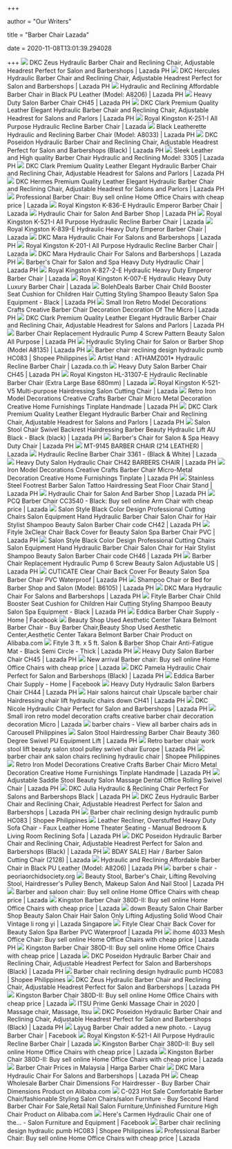 +++
        
author = "Our Writers"
        
title = "Barber Chair Lazada"
        
date = 2020-11-08T13:01:39.294028
        
+++
[ ![](https://ph-test-11.slatic.net/p/f0fe1b449a73317085c7e6d229c0e943.jpg)](https://ph-test-11.slatic.net/p/f0fe1b449a73317085c7e6d229c0e943.jpg) DKC Zeus Hydraulic Barber Chair and Reclining Chair, Adjustable Headrest  Perfect for Salon and Barbershops | Lazada PH
[ ![](https://ph-test-11.slatic.net/p/3255e5b8fd48a8c157a38b105debd268.jpg_340x340q80.jpg_.webp)](https://ph-test-11.slatic.net/p/3255e5b8fd48a8c157a38b105debd268.jpg_340x340q80.jpg_.webp) DKC Hercules Hydraulic Barber Chair and Reclining Chair, Adjustable  Headrest Perfect for Salon and Barbershops | Lazada PH
[ ![](https://ph-test-11.slatic.net/p/29c36685f538d37447a1e7978d7e89cd.png_340x340q80.jpg_.webp)](https://ph-test-11.slatic.net/p/29c36685f538d37447a1e7978d7e89cd.png_340x340q80.jpg_.webp) Hydraulic and Reclining Affordable Barber Chair in Black PU Leather (Model:  A8206) | Lazada PH
[ ![](https://ph-test-11.slatic.net/p/8086ea69a8270c4a96644866d527cb03.jpg_340x340q80.jpg_.webp)](https://ph-test-11.slatic.net/p/8086ea69a8270c4a96644866d527cb03.jpg_340x340q80.jpg_.webp) Heavy Duty Salon Barber Chair CH45 | Lazada PH
[ ![](https://ph-test-11.slatic.net/p/efde8a2110c51c3c102df1f209f9938d.jpg_340x340q80.jpg_.webp)](https://ph-test-11.slatic.net/p/efde8a2110c51c3c102df1f209f9938d.jpg_340x340q80.jpg_.webp) DKC Clark Premium Quality Leather Elegant Hydraulic Barber Chair and  Reclining Chair, Adjustable Headrest for Salons and Parlors | Lazada PH
[ ![](https://my-test-11.slatic.net/p/68346d89f10f6e6cd270995c9b5a33e4.jpg)](https://my-test-11.slatic.net/p/68346d89f10f6e6cd270995c9b5a33e4.jpg) Royal Kingston K-251-I All Purpose Hydraulic Recline Barber Chair | Lazada
[ ![](https://ph-test-11.slatic.net/p/06a9eca357e28f247b23f3d0176193d9.jpg)](https://ph-test-11.slatic.net/p/06a9eca357e28f247b23f3d0176193d9.jpg) Black Leatherette Hydraulic and Reclining Barber Chair (Model: A8033) |  Lazada PH
[ ![](https://ph-test-11.slatic.net/p/78650215d9d9e18f239b11d2e519744a.jpg_340x340q80.jpg_.webp)](https://ph-test-11.slatic.net/p/78650215d9d9e18f239b11d2e519744a.jpg_340x340q80.jpg_.webp) DKC Poseidon Hydraulic Barber Chair and Reclining Chair, Adjustable  Headrest Perfect for Salon and Barbershops (Black) | Lazada PH
[ ![](https://ph-test-11.slatic.net/p/72bb33d4d69fb1cbff7f852f0bff33ee.jpg_340x340q80.jpg_.webp)](https://ph-test-11.slatic.net/p/72bb33d4d69fb1cbff7f852f0bff33ee.jpg_340x340q80.jpg_.webp) Sleek Leather and High quality Barber Chair Hydraulic and Reclining Model:  3305 | Lazada PH
[ ![](https://ph-test-11.slatic.net/p/a2fead6c51bbb4a133b130ab2f2e2da8.jpg)](https://ph-test-11.slatic.net/p/a2fead6c51bbb4a133b130ab2f2e2da8.jpg) DKC Clark Premium Quality Leather Elegant Hydraulic Barber Chair and  Reclining Chair, Adjustable Headrest for Salons and Parlors | Lazada PH
[ ![](https://ph-test-11.slatic.net/p/5cf57fbe2ac179901d775c2c94bb00ee.jpg)](https://ph-test-11.slatic.net/p/5cf57fbe2ac179901d775c2c94bb00ee.jpg) DKC Hermes Premium Quality Leather Elegant Hydraulic Barber Chair and  Reclining Chair, Adjustable Headrest for Salons and Parlors | Lazada PH
[ ![](https://my-test-11.slatic.net/p/8964e403e9771496009bb3a2601d935b.jpg_720x720q80.jpg_.webp)](https://my-test-11.slatic.net/p/8964e403e9771496009bb3a2601d935b.jpg_720x720q80.jpg_.webp) Professional Barber Chair: Buy sell online Home Office Chairs with cheap  price | Lazada
[ ![](https://my-test-11.slatic.net/p/56e090d0b28754fc615bd26997a875ef.jpg_720x720q80.jpg_.webp)](https://my-test-11.slatic.net/p/56e090d0b28754fc615bd26997a875ef.jpg_720x720q80.jpg_.webp) Royal Kingston K-836-E Hydraulic Emperor Barber Chair | Lazada
[ ![](https://ph-test-11.slatic.net/p/c112a36c1e74038363648ecb7bad8056.jpg)](https://ph-test-11.slatic.net/p/c112a36c1e74038363648ecb7bad8056.jpg) Hydraulic Chair for Salon And Barber Shop | Lazada PH
[ ![](https://my-test-11.slatic.net/p/8a7eb2197b2039e9f16b2e1ef6961148.jpg_720x720q80.jpg_.webp)](https://my-test-11.slatic.net/p/8a7eb2197b2039e9f16b2e1ef6961148.jpg_720x720q80.jpg_.webp) Royal Kingston K-521-I All Purpose Hydraulic Recline Barber Chair | Lazada
[ ![](https://my-test-11.slatic.net/p/9a40a3cb228367d725cf6263cdd95cdf.jpg_720x720q80.jpg_.webp)](https://my-test-11.slatic.net/p/9a40a3cb228367d725cf6263cdd95cdf.jpg_720x720q80.jpg_.webp) Royal Kingston K-839-E Hydraulic Heavy Duty Emperor Barber Chair | Lazada
[ ![](https://ph-test-11.slatic.net/p/46fdda6e0477a5a91cddb8973ab67e12.jpg)](https://ph-test-11.slatic.net/p/46fdda6e0477a5a91cddb8973ab67e12.jpg) DKC Mara Hydraulic Chair For Salons and Barbershops | Lazada PH
[ ![](https://my-test-11.slatic.net/p/02d82ded224b10546f10e02c607a095f.jpg_720x720q80.jpg_.webp)](https://my-test-11.slatic.net/p/02d82ded224b10546f10e02c607a095f.jpg_720x720q80.jpg_.webp) Royal Kingston K-201-I All Purpose Hydraulic Recline Barber Chair | Lazada
[ ![](https://ph-test-11.slatic.net/p/efd25fd4e3286db16b7522ebc5268acc.jpg)](https://ph-test-11.slatic.net/p/efd25fd4e3286db16b7522ebc5268acc.jpg) DKC Mara Hydraulic Chair For Salons and Barbershops | Lazada PH
[ ![](https://ph-live-02.slatic.net/p/4dd7a2ed7510385bfb240d2df6850223.jpg)](https://ph-live-02.slatic.net/p/4dd7a2ed7510385bfb240d2df6850223.jpg) Barber's Chair for Salon and Spa Heavy Duty Hydraulic Chair | Lazada PH
[ ![](https://my-test-11.slatic.net/p/41cb8fb55045f9c2a2c94eb49e514f52.jpg_720x720q80.jpg_.webp)](https://my-test-11.slatic.net/p/41cb8fb55045f9c2a2c94eb49e514f52.jpg_720x720q80.jpg_.webp) Royal Kingston K-827-2-E Hydraulic Heavy Duty Emperor Barber Chair | Lazada
[ ![](https://my-test-11.slatic.net/p/9a5c851085daaa78885ec6a67f7ed96d.jpg_720x720q80.jpg_.webp)](https://my-test-11.slatic.net/p/9a5c851085daaa78885ec6a67f7ed96d.jpg_720x720q80.jpg_.webp) Royal Kingston K-007-E Hydraulic Heavy Duty Luxury Barber Chair | Lazada
[ ![](https://my-test-11.slatic.net/p/5b5add3a76e67d32680d336a729833e2.jpg_340x340q80.jpg_.webp)](https://my-test-11.slatic.net/p/5b5add3a76e67d32680d336a729833e2.jpg_340x340q80.jpg_.webp) BolehDeals Barber Chair Child Booster Seat Cushion for Children Hair  Cutting Styling Shampoo Beauty Salon Spa Equipment - Black | Lazada PH
[ ![](https://my-test-11.slatic.net/p/c11e5d0975c1eb723a90f6339bb82c63.jpg_340x340q80.jpg_.webp)](https://my-test-11.slatic.net/p/c11e5d0975c1eb723a90f6339bb82c63.jpg_340x340q80.jpg_.webp) Small Iron Retro Model Decorations Crafts Creative Barber Chair Decoration  Decoration Of The Micro | Lazada PH
[ ![](https://ph-test-11.slatic.net/p/3e0b7b65deaaee0172177d8a574c9e2b.jpg)](https://ph-test-11.slatic.net/p/3e0b7b65deaaee0172177d8a574c9e2b.jpg) DKC Clark Premium Quality Leather Elegant Hydraulic Barber Chair and  Reclining Chair, Adjustable Headrest for Salons and Parlors | Lazada PH
[ ![](https://my-test-11.slatic.net/p/e6eb0b04841159138ef82036c1749583.jpg)](https://my-test-11.slatic.net/p/e6eb0b04841159138ef82036c1749583.jpg) Barber Chair Replacement Hydraulic Pump 4 Screw Pattern Beauty Salon All  Purpose | Lazada PH
[ ![](https://ph-test-11.slatic.net/p/37267934ea7a50bb518462da49c88552.jpg)](https://ph-test-11.slatic.net/p/37267934ea7a50bb518462da49c88552.jpg) Hydraulic Styling Chair for Salon or Barber Shop (Model A8135) | Lazada PH
[ ![](https://cf.shopee.ph/file/477f48c8741039e97a82ca2b8b5f2dc9_tn)](https://cf.shopee.ph/file/477f48c8741039e97a82ca2b8b5f2dc9_tn) Barber chair reclining design hydraulic pumb HC083 | Shopee Philippines
[ ![](https://th-test-11.slatic.net/p/b269f3fcabdd25c3ab8e9ac5ea81247a.jpg_340x340q80.jpg_.webp)](https://th-test-11.slatic.net/p/b269f3fcabdd25c3ab8e9ac5ea81247a.jpg_340x340q80.jpg_.webp) Artist Hand : ATHAMZ001*  Hydraulic Recline Barber Chair |  Lazada.co.th
[ ![](https://ph-live-01.slatic.net/p/86f9fcfa682c533826b689860b05c77d.jpg)](https://ph-live-01.slatic.net/p/86f9fcfa682c533826b689860b05c77d.jpg) Heavy Duty Salon Barber Chair CH45 | Lazada PH
[ ![](https://my-test-11.slatic.net/original/b37257458e5e8e21c1dc0cf34426f046.jpg_720x720q80.jpg_.webp)](https://my-test-11.slatic.net/original/b37257458e5e8e21c1dc0cf34426f046.jpg_720x720q80.jpg_.webp) Royal Kingston HL-31307-E Hydraulic Reclinable Barber Chair (Extra Large  Base 680mm) | Lazada
[ ![](https://my-test-11.slatic.net/p/e334f69f6bf9cba1603d81a7e9d71997.jpg)](https://my-test-11.slatic.net/p/e334f69f6bf9cba1603d81a7e9d71997.jpg) Royal Kingston K-521-V5 Multi-purpose Hairdressing Salon Cutting Chair |  Lazada
[ ![](https://my-test-11.slatic.net/p/1c0f435738aff69257c0201fc4163caf.jpg_340x340q80.jpg_.webp)](https://my-test-11.slatic.net/p/1c0f435738aff69257c0201fc4163caf.jpg_340x340q80.jpg_.webp) Retro Iron Model Decorations Creative Crafts Barber Chair Micro Metal  Decoration Creative Home Furnishings Tinplate Handmade | Lazada PH
[ ![](https://ph-test-11.slatic.net/shop/73dad33bc56e3c3b2552564d71cefd90.png_q80_.webp)](https://ph-test-11.slatic.net/shop/73dad33bc56e3c3b2552564d71cefd90.png_q80_.webp) DKC Clark Premium Quality Leather Elegant Hydraulic Barber Chair and  Reclining Chair, Adjustable Headrest for Salons and Parlors | Lazada PH
[ ![](https://my-test-11.slatic.net/original/1ca88ba4f77d0710d688e0beea68a8b9.jpg)](https://my-test-11.slatic.net/original/1ca88ba4f77d0710d688e0beea68a8b9.jpg) Salon Stool Chair Swivel Backrest Hairdressing Barber Beauty Hydraulic Lift  AU Black - Black (black) | Lazada PH
[ ![](https://ph-test-11.slatic.net/p/7228cfe891760e211ed0c659d85e1be0.jpg_340x340q80.jpg_.webp)](https://ph-test-11.slatic.net/p/7228cfe891760e211ed0c659d85e1be0.jpg_340x340q80.jpg_.webp) Barber's Chair for Salon & Spa Heavy Duty Chair | Lazada PH
[ ![](https://my-test-11.slatic.net/p/0ae6c9b9286470e9845fa779979fd9e3.png_720x720q80.jpg_.webp)](https://my-test-11.slatic.net/p/0ae6c9b9286470e9845fa779979fd9e3.png_720x720q80.jpg_.webp) MT-9145 BARBER CHAIR (214 LEATHER) | Lazada
[ ![](https://my-test-11.slatic.net/p/207b2b37fed469719c4a22cb0c6b83ab.png_720x720q80.jpg_.webp)](https://my-test-11.slatic.net/p/207b2b37fed469719c4a22cb0c6b83ab.png_720x720q80.jpg_.webp) Hydraulic Recline Barber Chair 3361 - (Black & White) | Lazada
[ ![](https://ph-test-11.slatic.net/p/cdddbd831e156afbdb5973b89cd9ec3c.jpg_720x720q80.jpg_.webp)](https://ph-test-11.slatic.net/p/cdddbd831e156afbdb5973b89cd9ec3c.jpg_720x720q80.jpg_.webp) Heavy Duty Salon Hydraulic Chair CH42 BARBERS CHAIR | Lazada PH
[ ![](https://vn-test-11.slatic.net/p/5214058727928d3fd8cdcdc249a49b96.jpg_340x340q80.jpg_.webp)](https://vn-test-11.slatic.net/p/5214058727928d3fd8cdcdc249a49b96.jpg_340x340q80.jpg_.webp) Iron Model Decorations Creative Crafts Barber Chair Micro-Metal Decoration  Creative Home Furnishings Tinplate | Lazada PH
[ ![](https://my-live-01.slatic.net/p/f6acf6dfcede5e49b69c03b1f4eb4a23.jpg)](https://my-live-01.slatic.net/p/f6acf6dfcede5e49b69c03b1f4eb4a23.jpg) Stainless Steel Footrest Barber Salon Tattoo Hairdressing Seat Floor Chair  Stand | Lazada PH
[ ![](https://ph-test-11.slatic.net/p/9b2bbd9c054d0f4cf97b618767d4b82c.jpg)](https://ph-test-11.slatic.net/p/9b2bbd9c054d0f4cf97b618767d4b82c.jpg) Hydraulic Chair for Salon And Barber Shop | Lazada PH
[ ![](https://my-test-11.slatic.net/p/986f5b1bf5e145df70fd13686da6604f.png_720x720q80.jpg_.webp)](https://my-test-11.slatic.net/p/986f5b1bf5e145df70fd13686da6604f.png_720x720q80.jpg_.webp) PCQ Barber Chair CC3540 - Black: Buy sell online Arm Chair with cheap price  | Lazada
[ ![](https://ph-test-11.slatic.net/p/caac914163e9868c475a7352802a4e43.jpg_340x340q80.jpg_.webp)](https://ph-test-11.slatic.net/p/caac914163e9868c475a7352802a4e43.jpg_340x340q80.jpg_.webp) Salon Style Black Color Design Professional Cutting Chairs Salon Equipment  Hand Hydraulic Barber Chair Salon Chair for Hair Stylist Shampoo Beauty  Salon Barber Chair code CH42 | Lazada PH
[ ![](https://my-test-11.slatic.net/p/dfaf52f518379f3de307ee5067131997.jpg_340x340q80.jpg_.webp)](https://my-test-11.slatic.net/p/dfaf52f518379f3de307ee5067131997.jpg_340x340q80.jpg_.webp) Fityle 3xClear Chair Back Cover for Beauty Salon Spa Barber Chair PVC |  Lazada PH
[ ![](https://ph-test-11.slatic.net/p/4e4b2cdeb6b676e8af04941d75d40e97.jpg_340x340q80.jpg_.webp)](https://ph-test-11.slatic.net/p/4e4b2cdeb6b676e8af04941d75d40e97.jpg_340x340q80.jpg_.webp) Salon Style Black Color Design Professional Cutting Chairs Salon Equipment  Hand Hydraulic Barber Chair Salon Chair for Hair Stylist Shampoo Beauty  Salon Barber Chair code CH46 | Lazada PH
[ ![](https://my-test-11.slatic.net/p/f05f335649bc2643224aa96adb05bcad.jpg_340x340q80.jpg_.webp)](https://my-test-11.slatic.net/p/f05f335649bc2643224aa96adb05bcad.jpg_340x340q80.jpg_.webp) Barber Chair Replacement Hydraulic Pump 6 Screw Beauty Salon Adjustable US  | Lazada PH
[ ![](https://th-test-11.slatic.net/p/d746d40bc88593fb54203a68b53bf67a.jpg_340x340q80.jpg_.webp)](https://th-test-11.slatic.net/p/d746d40bc88593fb54203a68b53bf67a.jpg_340x340q80.jpg_.webp) CUTICATE Clear Chair Back Cover For Beauty Salon Spa Barber Chair PVC  Waterproof | Lazada PH
[ ![](https://ph-test-11.slatic.net/p/19da97092a30e5a679dbb24ed8d03967.png_340x340q80.jpg_.webp)](https://ph-test-11.slatic.net/p/19da97092a30e5a679dbb24ed8d03967.png_340x340q80.jpg_.webp) Shampoo Chair or Bed for Barber Shop and Salon (Model: B6105) | Lazada PH
[ ![](https://ph-test-11.slatic.net/p/bdbab972bdbefeb5901ce3be096ac489.jpg)](https://ph-test-11.slatic.net/p/bdbab972bdbefeb5901ce3be096ac489.jpg) DKC Mara Hydraulic Chair For Salons and Barbershops | Lazada PH
[ ![](https://my-test-11.slatic.net/p/e779157d3726a2e4d025e66366a2b095.jpg_340x340q80.jpg_.webp)](https://my-test-11.slatic.net/p/e779157d3726a2e4d025e66366a2b095.jpg_340x340q80.jpg_.webp) Fityle Barber Chair Child Booster Seat Cushion for Children Hair Cutting  Styling Shampoo Beauty Salon Spa Equipment - Black | Lazada PH
[ ![](https://lookaside.fbsbx.com/lookaside/crawler/media/?media_id=452735311424185)](https://lookaside.fbsbx.com/lookaside/crawler/media/?media_id=452735311424185) Eddica Barber Chair Supply - Home | Facebook
[ ![](https://sc02.alicdn.com/kf/HTB1hsVAKVXXXXbTXFXXq6xXFXXXk/2444602/HTB1hsVAKVXXXXbTXFXXq6xXFXXXk.jpg)](https://sc02.alicdn.com/kf/HTB1hsVAKVXXXXbTXFXXq6xXFXXXk/2444602/HTB1hsVAKVXXXXbTXFXXq6xXFXXXk.jpg) Beauty Shop Used Aesthetic Center Takara Belmont Barber Chair - Buy Barber  Chair,Beauty Shop Used Aesthetic Center,Aesthetic Center Takara Belmont Barber  Chair Product on Alibaba.com
[ ![](https://my-test-11.slatic.net/p/9dead9fc6d15c990926ca71c5d480338.jpg_340x340q80.jpg_.webp)](https://my-test-11.slatic.net/p/9dead9fc6d15c990926ca71c5d480338.jpg_340x340q80.jpg_.webp) Fityle 3 ft. x 5 ft. Salon & Barber Shop Chair Anti-Fatigue Mat - Black  Semi Circle - Thick | Lazada PH
[ ![](https://ph-live-01.slatic.net/p/591cd76f2f64d2062e40d92fb7688c84.jpg)](https://ph-live-01.slatic.net/p/591cd76f2f64d2062e40d92fb7688c84.jpg) Heavy Duty Salon Barber Chair CH45 | Lazada PH
[ ![](https://my-test-11.slatic.net/p/dbc62619d896ae2b61303c1a8221aa58.jpg_720x720q80.jpg_.webp)](https://my-test-11.slatic.net/p/dbc62619d896ae2b61303c1a8221aa58.jpg_720x720q80.jpg_.webp) New arrival Barber chair: Buy sell online Home Office Chairs with cheap  price | Lazada
[ ![](https://ph-test-11.slatic.net/p/9a24645484877d199e9557a0ff5fb28d.png_340x340q80.jpg_.webp)](https://ph-test-11.slatic.net/p/9a24645484877d199e9557a0ff5fb28d.png_340x340q80.jpg_.webp) DKC Pamela Hydraulic Chair Perfect for Salon and Barbershops (Black) |  Lazada PH
[ ![](https://lookaside.fbsbx.com/lookaside/crawler/media/?media_id=334752863901665)](https://lookaside.fbsbx.com/lookaside/crawler/media/?media_id=334752863901665) Eddica Barber Chair Supply - Home | Facebook
[ ![](https://ph-live-01.slatic.net/p/744295232a798cf79512676661c5b77a.jpg_q80.webp)](https://ph-live-01.slatic.net/p/744295232a798cf79512676661c5b77a.jpg_q80.webp) Heavy Duty Hydraulic Salon Barbers Chair CH44 | Lazada PH
[ ![](https://ph-live-01.slatic.net/p/0fcc14bc8c2dd82634eeccde3d95adb4.jpg_q80_.webp)](https://ph-live-01.slatic.net/p/0fcc14bc8c2dd82634eeccde3d95adb4.jpg_q80_.webp) Hair salons haircut chair Upscale barber chair Hairdressing chair lift  hydraulic chairs down CH41 | Lazada PH
[ ![](https://ph-test-11.slatic.net/p/244e53b7e78d50cef765014f5b5f46fa.jpg)](https://ph-test-11.slatic.net/p/244e53b7e78d50cef765014f5b5f46fa.jpg) DKC Nicole Hydraulic Chair Perfect for Salon and Barbershops | Lazada PH
[ ![](https://my-test-11.slatic.net/p/34a220f23e40e2af67f7bd8b7fcf231e.jpg_720x720q80.jpg_.webp)](https://my-test-11.slatic.net/p/34a220f23e40e2af67f7bd8b7fcf231e.jpg_720x720q80.jpg_.webp) Small iron retro model decoration crafts creative barber chair decoration  decoration Micro | Lazada
[ ![](https://media.karousell.com/media/photos/products/2020/02/02/010047_275631865_thumbnail_progressive_thumbnail.jpg)](https://media.karousell.com/media/photos/products/2020/02/02/010047_275631865_thumbnail_progressive_thumbnail.jpg) barber chairs - View all barber chairs ads in Carousell Philippines
[ ![](https://my-test-11.slatic.net/original/62e9817a4ca3f5837b88767b71f235b7.jpg_340x340q80.jpg_.webp)](https://my-test-11.slatic.net/original/62e9817a4ca3f5837b88767b71f235b7.jpg_340x340q80.jpg_.webp) Salon Stool Hairdressing Barber Chair Beauty 360 Degree Swivel PU Equipment  Lift | Lazada PH
[ ![](https://my-test-11.slatic.net/p/b97b5e3a6ef7565d83f9a9149ecf1b61.jpg_340x340q80.jpg_.webp)](https://my-test-11.slatic.net/p/b97b5e3a6ef7565d83f9a9149ecf1b61.jpg_340x340q80.jpg_.webp) Retro barber chair work stool lift beauty salon stool pulley swivel chair  Europe | Lazada PH
[ ![](https://cf.shopee.ph/file/1e350dfd609ac5a570f6b525ee2132a5)](https://cf.shopee.ph/file/1e350dfd609ac5a570f6b525ee2132a5) barber chair ank salon chairs reclining hydraulic chair | Shopee Philippines
[ ![](https://my-test-11.slatic.net/p/e734c97c63e24778be2c70a4c96147b3.jpg_340x340q80.jpg_.webp)](https://my-test-11.slatic.net/p/e734c97c63e24778be2c70a4c96147b3.jpg_340x340q80.jpg_.webp) Retro Iron Model Decorations Creative Crafts Barber Chair Micro Metal  Decoration Creative Home Furnishings Tinplate Handmade | Lazada PH
[ ![](https://my-test-11.slatic.net/p/897e78130e2ca2465778e9aa2cf5de34.jpg_340x340q80.jpg_.webp)](https://my-test-11.slatic.net/p/897e78130e2ca2465778e9aa2cf5de34.jpg_340x340q80.jpg_.webp) Adjustable Saddle Stool Beauty Salon Massage Dental Office Rolling Swivel  Chair | Lazada PH
[ ![](https://ph-test-11.slatic.net/p/868a39ed681b34981702c4df7be8cf46.jpg_340x340q80.jpg_.webp)](https://ph-test-11.slatic.net/p/868a39ed681b34981702c4df7be8cf46.jpg_340x340q80.jpg_.webp) DKC Julia Hydraulic & Reclining Chair Perfect For Salons and Barbershops  Black | Lazada PH
[ ![](https://ph-test-11.slatic.net/p/92b94d196eabefde563415d1917c8c67.jpg)](https://ph-test-11.slatic.net/p/92b94d196eabefde563415d1917c8c67.jpg) DKC Zeus Hydraulic Barber Chair and Reclining Chair, Adjustable Headrest  Perfect for Salon and Barbershops | Lazada PH
[ ![](https://cf.shopee.ph/file/0b1ea24767a3480b9aadeb6b28951de5)](https://cf.shopee.ph/file/0b1ea24767a3480b9aadeb6b28951de5) Barber chair reclining design hydraulic pumb HC083 | Shopee Philippines
[ ![](https://ph-test-11.slatic.net/p/e3dfdb1f9194ce39cd17ea34931dc1d1.jpg_340x340q80.jpg_.webp)](https://ph-test-11.slatic.net/p/e3dfdb1f9194ce39cd17ea34931dc1d1.jpg_340x340q80.jpg_.webp) Leather Recliner, Overstuffed Heavy Duty Sofa Chair - Faux Leather Home  Theater Seating - Manual Bedroom & Living Room Reclining Sofa | Lazada PH
[ ![](https://ph-test-11.slatic.net/p/f6de57ac43974c9a89b1698899030c4a.jpg_200x200q80.jpg_.webp)](https://ph-test-11.slatic.net/p/f6de57ac43974c9a89b1698899030c4a.jpg_200x200q80.jpg_.webp) DKC Poseidon Hydraulic Barber Chair and Reclining Chair, Adjustable  Headrest Perfect for Salon and Barbershops (Black) | Lazada PH
[ ![](https://my-test-11.slatic.net/p/bcc32ad0ba8348b34a9f7b91745ca4d1.png_340x340q80.jpg_.webp)](https://my-test-11.slatic.net/p/bcc32ad0ba8348b34a9f7b91745ca4d1.png_340x340q80.jpg_.webp) BDAY SALE] Hair / Barber Salon Cutting Chair (2128) | Lazada
[ ![](https://ph-test-11.slatic.net/p/121786b643c78bbf1d135331d6de4c41.jpg)](https://ph-test-11.slatic.net/p/121786b643c78bbf1d135331d6de4c41.jpg) Hydraulic and Reclining Affordable Barber Chair in Black PU Leather (Model:  A8206) | Lazada PH
[ ![](https://sc02.alicdn.com/kf/HTB1PvIoKVXXXXcHXXXXq6xXFXXXm.jpg_350x350.jpg)](https://sc02.alicdn.com/kf/HTB1PvIoKVXXXXcHXXXXq6xXFXXXm.jpg_350x350.jpg)      barber s chair - peoriaorchidsociety.org
[ ![](https://my-test-11.slatic.net/p/2efbf336e52f3372dbab5f07d62a604a.jpg_340x340q80.jpg_.webp)](https://my-test-11.slatic.net/p/2efbf336e52f3372dbab5f07d62a604a.jpg_340x340q80.jpg_.webp) Beauty Stool, Barber's Chair, Lifting Revolving Stool, Hairdresser's Pulley  Bench, Makeup Salon And Nail Stool | Lazada PH
[ ![](https://my-test-11.slatic.net/p/b928f53b104f930b0c69d3d74420e539.jpg_720x720q80.jpg_.webp)](https://my-test-11.slatic.net/p/b928f53b104f930b0c69d3d74420e539.jpg_720x720q80.jpg_.webp) Barber and saloon chair: Buy sell online Home Office Chairs with cheap  price | Lazada
[ ![](https://my-test-11.slatic.net/p/dd6c97383299443d52187101241015c8.jpg_720x720q80.jpg_.webp)](https://my-test-11.slatic.net/p/dd6c97383299443d52187101241015c8.jpg_720x720q80.jpg_.webp) Kingston Barber Chair 380D-II: Buy sell online Home Office Chairs with  cheap price | Lazada
[ ![](https://laz-img-sg.alicdn.com/p/e402e20858c032cba32b5f5fe7ae4c61.jpg_340x340q80.jpg_.webp)](https://laz-img-sg.alicdn.com/p/e402e20858c032cba32b5f5fe7ae4c61.jpg_340x340q80.jpg_.webp) down Beauty Salon Chair Barber Shop Beauty Salon Chair Hair Salon Only  Lifting Adjusting Solid Wood Chair Vintage li rong yi | Lazada Singapore
[ ![](https://my-test-11.slatic.net/p/00ea572ae5a7f2b5aff7c2eee47b3aa5.jpg_340x340q80.jpg_.webp)](https://my-test-11.slatic.net/p/00ea572ae5a7f2b5aff7c2eee47b3aa5.jpg_340x340q80.jpg_.webp) Fityle Clear Chair Back Cover for Beauty Salon Spa Barber PVC Waterproof |  Lazada PH
[ ![](https://ph-test-11.slatic.net/original/83554de09831ebaa8e10e35833988a96.jpg_340x340q80.jpg_.webp)](https://ph-test-11.slatic.net/original/83554de09831ebaa8e10e35833988a96.jpg_340x340q80.jpg_.webp) ihome 4033 Mesh Office Chair: Buy sell online Home Office Chairs with cheap  price | Lazada PH
[ ![](https://my-test-11.slatic.net/p/cbd9caa4b8c639bfc41cfb42cb6192e3.jpg_720x720q80.jpg_.webp)](https://my-test-11.slatic.net/p/cbd9caa4b8c639bfc41cfb42cb6192e3.jpg_720x720q80.jpg_.webp) Kingston Barber Chair 380D-II: Buy sell online Home Office Chairs with  cheap price | Lazada
[ ![](https://ph-test-11.slatic.net/p/7c8f1e759f0220583471f491eff0ab0e.jpg)](https://ph-test-11.slatic.net/p/7c8f1e759f0220583471f491eff0ab0e.jpg) DKC Poseidon Hydraulic Barber Chair and Reclining Chair, Adjustable  Headrest Perfect for Salon and Barbershops (Black) | Lazada PH
[ ![](https://cf.shopee.ph/file/becffbfd1fa01e69e511645f2a83d9a0_tn)](https://cf.shopee.ph/file/becffbfd1fa01e69e511645f2a83d9a0_tn) Barber chair reclining design hydraulic pumb HC083 | Shopee Philippines
[ ![](https://ph-test-11.slatic.net/shop/6e309aeb1d093efda863db1273adc21b.png_q80_.webp)](https://ph-test-11.slatic.net/shop/6e309aeb1d093efda863db1273adc21b.png_q80_.webp) DKC Zeus Hydraulic Barber Chair and Reclining Chair, Adjustable Headrest  Perfect for Salon and Barbershops | Lazada PH
[ ![](https://my-test-11.slatic.net/p/d1db740f9c01d97e699ca3631c5c3f52.jpg_720x720q80.jpg_.webp)](https://my-test-11.slatic.net/p/d1db740f9c01d97e699ca3631c5c3f52.jpg_720x720q80.jpg_.webp) Kingston Barber Chair 380D-II: Buy sell online Home Office Chairs with  cheap price | Lazada
[ ![](https://i.pinimg.com/originals/09/77/67/097767802a4df33154a8f97320ab35ab.png)](https://i.pinimg.com/originals/09/77/67/097767802a4df33154a8f97320ab35ab.png) ITSU Prime Genki Massage Chair in 2020 | Massage chair, Massage, Itsu
[ ![](https://ph-test-11.slatic.net/p/4b706aec5a7cee830f4c38644480a2e5.jpg)](https://ph-test-11.slatic.net/p/4b706aec5a7cee830f4c38644480a2e5.jpg) DKC Poseidon Hydraulic Barber Chair and Reclining Chair, Adjustable  Headrest Perfect for Salon and Barbershops (Black) | Lazada PH
[ ![](https://lookaside.fbsbx.com/lookaside/crawler/media/?media_id=10153671559399305)](https://lookaside.fbsbx.com/lookaside/crawler/media/?media_id=10153671559399305) Layug Barber Chair added a new photo. - Layug Barber Chair | Facebook
[ ![](https://my-test-11.slatic.net/p/f8dd9e50e7b58b1db99fca23568ee3f4.jpg)](https://my-test-11.slatic.net/p/f8dd9e50e7b58b1db99fca23568ee3f4.jpg) Royal Kingston K-521-I All Purpose Hydraulic Recline Barber Chair | Lazada
[ ![](https://my-test-11.slatic.net/p/73a57ebbe0fe90b18950f3320721f1fc.jpg)](https://my-test-11.slatic.net/p/73a57ebbe0fe90b18950f3320721f1fc.jpg) Kingston Barber Chair 380D-II: Buy sell online Home Office Chairs with  cheap price | Lazada
[ ![](https://my-test-11.slatic.net/p/60fbd58781052c72070327f974ee81a5.jpg_720x720q80.jpg_.webp)](https://my-test-11.slatic.net/p/60fbd58781052c72070327f974ee81a5.jpg_720x720q80.jpg_.webp) Kingston Barber Chair 380D-II: Buy sell online Home Office Chairs with  cheap price | Lazada
[ ![](https://img.priceza.com.my/img/product/4060023/4060023-20200303131335-88834612758425254.jpg)](https://img.priceza.com.my/img/product/4060023/4060023-20200303131335-88834612758425254.jpg) Barber Chair Prices in Malaysia | Harga Barber Chair
[ ![](https://ph-test-11.slatic.net/p/4b24c5524bd509294f63d604a340c349.jpg_200x200q80.jpg_.webp)](https://ph-test-11.slatic.net/p/4b24c5524bd509294f63d604a340c349.jpg_200x200q80.jpg_.webp) DKC Mara Hydraulic Chair For Salons and Barbershops | Lazada PH
[ ![](https://sc01.alicdn.com/kf/HTB12dbgOXXXXXaqXFXXq6xXFXXXy.jpg_350x350.jpg)](https://sc01.alicdn.com/kf/HTB12dbgOXXXXXaqXFXXq6xXFXXXy.jpg_350x350.jpg) Cheap Wholesale Barber Chair Dimensions For Hairdresser - Buy Barber Chair  Dimensions Product on Alibaba.com
[ ![](https://sc01.alicdn.com/kf/HTB1xN.qIFXXXXXJXFXXq6xXFXXXu.jpg)](https://sc01.alicdn.com/kf/HTB1xN.qIFXXXXXJXFXXq6xXFXXXu.jpg) C-023 Hot Sale Comfortable Barber Chair/fashionable Styling Salon Chairs/salon  Furniture - Buy Second Hand Barber Chair For Sale,Retail Nail Salon  Furniture,Unfinished Furniture High Chair Product on Alibaba.com
[ ![](https://lookaside.fbsbx.com/lookaside/crawler/media/?media_id=1812624362186488)](https://lookaside.fbsbx.com/lookaside/crawler/media/?media_id=1812624362186488) Here's Carmen Hydraulic Chair one of the... - Salon Furniture and Equipment  | Facebook
[ ![](https://cf.shopee.ph/file/686537e2801b4b06922bc41e3fc01c5d)](https://cf.shopee.ph/file/686537e2801b4b06922bc41e3fc01c5d) Barber chair reclining design hydraulic pumb HC083 | Shopee Philippines
[ ![](https://my-live-01.slatic.net/p/74f50ce1bf32176b36149221559d3bf3.png)](https://my-live-01.slatic.net/p/74f50ce1bf32176b36149221559d3bf3.png) Professional Barber Chair: Buy sell online Home Office Chairs with cheap  price | Lazada
